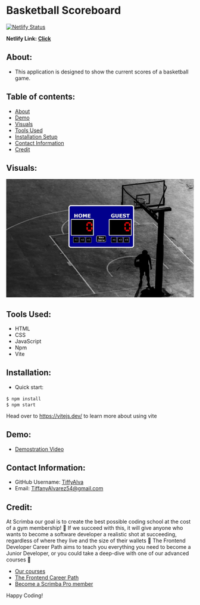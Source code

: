 # Basketball Scoreboard
[![Netlify Status](https://api.netlify.com/api/v1/badges/9c43b7a6-9f6f-49e8-9b50-4c069295d22e/deploy-status)](https://app.netlify.com/sites/classy-alpaca-0a8c6a/deploys)

<strong>Netlify Link: <a href="https://classy-alpaca-0a8c6a.netlify.app/">Click</a></strong>



## About:
- This application is designed to show the current scores of a basketball game.

## Table of contents:
* [About](#about)
* [Demo](#demo)
* [Visuals](#visuals)
* [Tools Used](#tools-used)
* [Installation Setup](#installation) 
* [Contact Information](#contact-information)
* [Credit](#credit)


## Visuals:
![](./images/Scoreboard.jpg)

## Tools Used:
- HTML
- CSS
- JavaScript
- Npm
- Vite

## Installation:
- Quick start:

```
$ npm install
$ npm start
````
Head over to https://vitejs.dev/ to learn more about using vite

## Demo:
- <a href="https://drive.google.com/file/d/1ygm7QaiFV7DniFv-MB7cKPQOQ72uLLYS/view?usp=sharing"> Demostration Video</a>

## Contact Information:
* GitHub Username: <a href="https://github.com/TiffyAlva">TiffyAlva</a>
* Email: <a href="malito:TiffanyAlvarez54@gmail.com">TiffanyAlvarez54@gmail.com


## Credit:
At Scrimba our goal is to create the best possible coding school at the cost of a gym membership! 💜
If we succeed with this, it will give anyone who wants to become a software developer a realistic shot at succeeding, regardless of where they live and the size of their wallets 🎉
The Frontend Developer Career Path aims to teach you everything you need to become a Junior Developer, or you could take a deep-dive with one of our advanced courses 🚀

- [Our courses](https://scrimba.com/allcourses)
- [The Frontend Career Path](https://scrimba.com/learn/frontend)
- [Become a Scrimba Pro member](https://scrimba.com/pricing)

Happy Coding!
